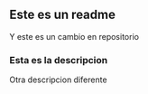 ## Este es un readme
Y este es un cambio en repositorio
### Esta es la descripcion
Otra descripcion diferente
